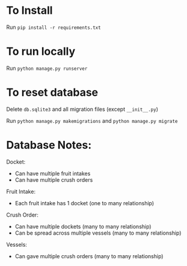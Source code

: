 # To Install

Run `pip install -r requirements.txt`

# To run locally

Run `python manage.py runserver`

# To reset database

Delete `db.sqlite3` and all migration files (except `__init__.py`)

Run `python manage.py makemigrations` and `python manage.py migrate`


# Database Notes:

Docket:
- Can have multiple fruit intakes
- Can have multiple crush orders

Fruit Intake:
- Each fruit intake has 1 docket (one to many relationship)

Crush Order:
- Can have multiple dockets (many to many relationship)
- Can be spread across multiple vessels (many to many relationship)

Vessels:
- Can gave multiple crush orders (many to many relationship)
